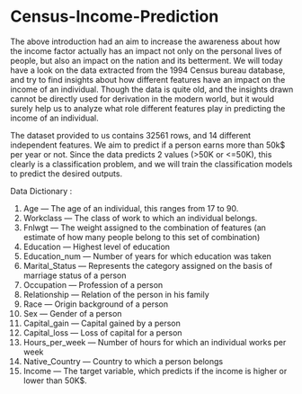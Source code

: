 # Census-Income-Prediction

The above introduction had an aim to increase the awareness about how the income factor actually has an impact not only on the personal lives of people, but also an impact on the nation and its betterment. We will today have a look on the data extracted from the 1994 Census bureau database, and try to find insights about how different features have an impact on the income of an individual. Though the data is quite old, and the insights drawn cannot be directly used for derivation in the modern world, but it would surely help us to analyze what role different features play in predicting the income of an individual.


The dataset provided to us contains 32561 rows, and 14 different independent features. We aim to predict if a person earns more than 50k$ per year or not. Since the data predicts 2 values (>50K or <=50K), this clearly is a classification problem, and we will train the classification models to predict the desired outputs.

Data Dictionary : 
1. Age — The age of an individual, this ranges from 17 to 90.
2. Workclass — The class of work to which an individual belongs.
3. Fnlwgt — The weight assigned to the combination of features (an estimate of how many people belong to this set of combination)
4. Education — Highest level of education
5. Education_num — Number of years for which education was taken
6. Marital_Status — Represents the category assigned on the basis of marriage status of a person
7. Occupation — Profession of a person
8. Relationship — Relation of the person in his family
9. Race — Origin background of a person
10. Sex — Gender of a person
11. Capital_gain — Capital gained by a person
12. Capital_loss — Loss of capital for a person
13. Hours_per_week — Number of hours for which an individual works per week
14. Native_Country — Country to which a person belongs
15. Income — The target variable, which predicts if the income is higher or lower than 50K$.
